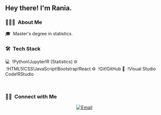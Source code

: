 <h2> Hey there! I'm Rania.</h2>


<h3> 👨🏻‍💻 &nbsp;About Me </h3>
🎓 &nbsp;Master's degree in statistics.

<h3> 🛠 &nbsp;Tech Stack</h3>

💻 &nbsp;!Python!Jupyter!R (Statistics)
🌐 &nbsp;!HTML5!CSS!JavaScript!Bootstrap!React
⚙️ &nbsp;!Git!GitHub
🔧 &nbsp;!Visual Studio Code!RStudio
<br/>


<br/>

<h3> 🤝🏻 &nbsp;Connect with Me </h3>

<p align="center">
<a href="mail to:cherietrania5@gmail.com"><img alt="Email" src="https://img.shields.io/badge/Email-cherietrania5@gmail.com-blue?style=flat-square&logo=gmail"></a>
</p>
